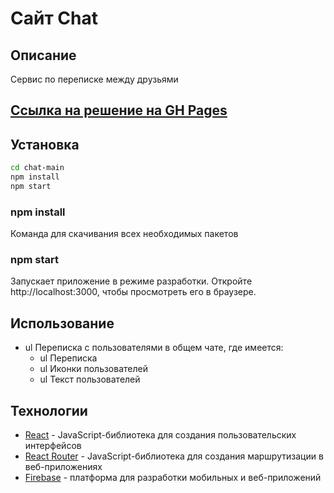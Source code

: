 # Сайт Chat

## Описание

Сервис по переписке между друзьями

## [Ссылка на решение на GH Pages](https://chat-react-77bfa.web.app/chat)

## Установка

```sh
cd chat-main
npm install
npm start
```

### npm install

Команда для скачивания всех необходимых пакетов

### npm start

Запускает приложение в режиме разработки.
Откройте http://localhost:3000, чтобы просмотреть его в браузере.

## Использование

- ul Переписка с пользователями в общем чате, где имеется:
  - ul Переписка
  - ul Иконки пользователей
  - ul Текст пользователей

## Технологии

- [React](https://ru.reactjs.org/) - JavaScript-библиотека для создания пользовательских интерфейсов
- [React Router](https://reactrouter.com/en/main) - JavaScript-библиотека для создания маршрутизации в веб-приложениях
- [Firebase](https://firebase.google.com/) - платформа для разработки мобильных и веб-приложений
